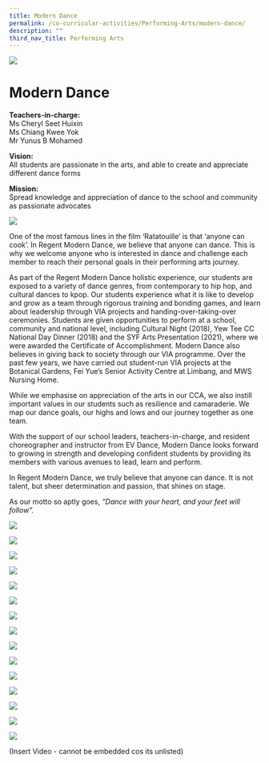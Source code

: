 ```yaml
---
title: Modern Dance
permalink: /co-curricular-activities/Performing-Arts/modern-dance/
description: ""
third_nav_title: Performing Arts
---
```

![](/images/Mdbannerwebsite-scaled.jpg)

Modern Dance
============

**Teachers-in-charge:**  
Ms Cheryl Seet Huixin  
Ms Chiang Kwee Yok  
Mr Yunus B Mohamed

**Vision:**  
All students are passionate in the arts, and able to create and appreciate different dance forms

**Mission:**  
Spread knowledge and appreciation of dance to the school and community as passionate advocates

![](/images/Modern-Dance-Formal-1024x683.jpg)

One of the most famous lines in the film ‘Ratatouille’ is that ‘anyone can cook’. In Regent Modern Dance, we believe that anyone can dance. This is why we welcome anyone who is interested in dance and challenge each member to reach their personal goals in their performing arts journey. 

As part of the Regent Modern Dance holistic experience, our students are exposed to a variety of dance genres, from contemporary to hip hop, and cultural dances to kpop. Our students experience what it is like to develop and grow as a team through rigorous training and bonding games, and learn about leadership through VIA projects and handing-over-taking-over ceremonies. Students are given opportunities to perform at a school, community and national level, including Cultural Night (2018), Yew Tee CC National Day Dinner (2018) and the SYF Arts Presentation (2021), where we were awarded the Certificate of Accomplishment. Modern Dance also believes in giving back to society through our VIA programme. Over the past few years, we have carried out student-run VIA projects at the Botanical Gardens, Fei Yue’s Senior Activity Centre at Limbang, and MWS Nursing Home.

While we emphasise on appreciation of the arts in our CCA, we also instill important values in our students such as resilience and camaraderie. We map our dance goals, our highs and lows and our journey together as one team.

With the support of our school leaders, teachers-in-charge, and resident choreographer and instructor from EV Dance, Modern Dance looks forward to growing in strength and developing confident students by providing its members with various avenues to lead, learn and perform.

In Regent Modern Dance, we truly believe that anyone can dance. It is not talent, but sheer determination and passion, that shines on stage.

As our motto so aptly goes, _“Dance with your heart, and your feet will follow”._

![](/images/2020-CNY-Concert-Performance1-1024x768.jpg)

![](/images/2020-CNY-Concert-Performance2-1024x768.jpg)

![](/images/2020-CNY-Concert-Performance-1024x768.jpg)

![](/images/2020-Hand-Over-_-Take-Over-HOTO-Ceremony1-1024x578.jpg)

![](/images/2020-Hand-Over-_-Take-Over-HOTO-Ceremony-1024x578.jpg)

![](/images/2020-Modern-Dance-1024x683.jpg)

![](/images/Modern-Dance-VIA-1-1024x768.jpg)

![](/images/Modern-Dance-1.png)

![](/images/Copy-of-IMG_1494-1024x683.jpg)

![](/images/Copy-of-IMG_1464-1024x683.jpg)

![](/images/Copy-of-IMG_9374-1024x683.jpg)

![](/images/Modern-Dance-3.jpeg)

![](/images/teachers-day-dance-2021-1024x577.jpg)

![](/images/Copy-of-Modern-Dance-2-1024x768.jpg)

![](/images/IMG_0660-1024x683.jpg)

(Insert Video - cannot be embedded cos its unlisted)
